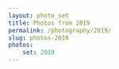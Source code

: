 ```yaml
---
layout: photo_set
title: Photos from 2019
permalink: /photography/2019/
slug: photos-2019
photos:
    set: 2019
---
```

